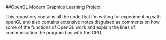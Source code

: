 ##OpenGL Modern Graphics Learning Project

This repository contains all the code that I'm writing for experimenting with openGL and also contains extensive notes disguised as comments on how some of the functions of OpenGL work and explain the lines of communication the program has with the GPU.
